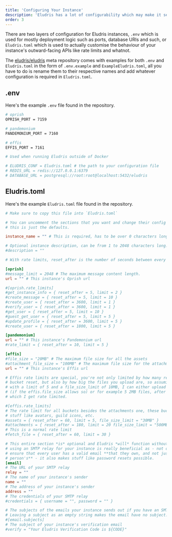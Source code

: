 ```yaml
---
title: 'Configuring Your Instance'
description: 'Eludris has a lot of configurability which may make it seem daunting to configure your instance- fret not however, for this page has got your back!'
order: 3
---
```


There are two layers of configuration for Eludris instances, `.env` which is used
for mostly deployment logic such as ports, database URIs and such, or `Eludris.toml`
which is used to actually customise the behaviour of your instance's outward-facing
APIs like rate limits and whatnot.

The [eludris/eludris](https://github.com/eludris/eludris) meta repository comes with
examples for both `.env` and `Eludris.toml` in the form of `.env.example` and `ExampleEludris.toml`,
all you have to do is rename them to their respective names and add whatever configuration
is required in `Eludris.toml`.

## .env

Here's the example `.env` file found in the repository.

```sh
# oprish
OPRISH_PORT = 7159

# pandemonium
PANDEMONIUM_PORT = 7160

# effis
EFFIS_PORT = 7161

# Used when running Eludris outside of Docker

# ELUDRIS_CONF = Eludris.toml # the path to your configuration file
# REDIS_URL = redis://127.0.0.1:6379
# DATABASE_URL = postgresql://root:root@localhost:5432/eludris
```

## Eludris.toml

Here's the example `Eludris.toml` file found in the repository.

```toml
# Make sure to copy this file into `Eludris.toml`

# You can uncomment the sections that you want and change their config values,
# this is just the defaults.

instance_name = "" # This is required, has to be over 0 characters long.

# Optional instance description, can be from 1 to 2048 characters long.
#description = ""

# With rate limits, reset_after is the number of seconds between every bucket reset.

[oprish]
#message_limit = 2048 # The maximum message content length.
url = "" # This instance's Oprish url

#[oprish.rate_limits]
#get_instance_info = { reset_after = 5, limit = 2 }
#create_message = { reset_after = 5, limit = 10 }
#create_user = { reset_after = 3600, limit = 1 }
#verify_user = { reset_after = 3600, limit = 1 }
#get_user = { reset_after = 5, limit = 10 }
#guest_get_user = { reset_after = 5, limit = 5 }
#update_profile = { reset_after = 3600, limit = 5 }
#create_user = { reset_after = 1800, limit = 5 }

[pandemonium]
url = "" # This instance's Pandemonium url
#rate_limit = { reset_after = 10, limit = 5 }

[effis]
#file_size = "20MB" # The maximum file size for all the assets
#attachment_file_size = "100MB" # The maximum file size for the attachment bucket
url = "" # This instance's Effis url

# Effis rate limits are special, you're not only limited by how many requests per
# bucket reset, but also by how big the files you upload are, so assuming a rate limit
# with a limit of 5 and a file_size_limit of 10MB, I can either upload 1 10MB file
# (if the effis.file_size allows so) or for example 5 2MB files, after either of
# which I get rate limited.

#[effis.rate_limits]
# The rate limit for all buckets besides the attachments one, these buckets are
# stuff like avatars, guild icons, etc.
#assets = { reset_after = 60, limit = 5, file_size_limit = "30MB" }
#attachments = { reset_after = 180, limit = 20 file_size_limit = "500MB" }
# This is a normal rate limit
#fetch_file = { reset_after = 60, limit = 30 }

# This entire section *is* optional and Eludris *will* function without it. However,
# using an SMTP relay for your instance is really beneficial as - not only does it
# ensure that every user has a valid email **that they own, and not just some other
# person's** - it also makes stuff like password resets possible.
[email]
# The URL of your SMTP relay
relay = ""
# The name of your instance's sender
name = ""
# The address of your instance's sender
address = ""
# The credentials of your SMTP relay
#credentials = { username = "", password = "" }

# The subjects of the emails your instance sends out if you have an SMTP relay setup.
# Leaving a subject as an empty string makes the email have no subject.
#[email.subjects]
# The subject of your instance's verification email
#verify = "Your Eludris Verification Code is ${CODE}"
```
